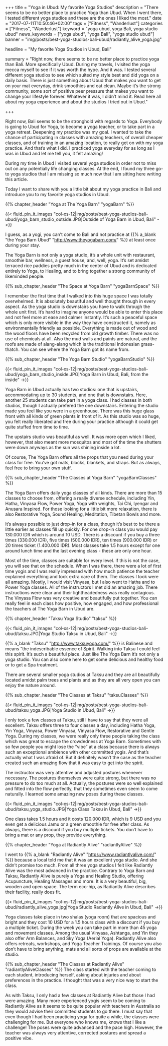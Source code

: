 +++
title = "Yoga in Ubud: My favorite Yoga Studios"
description = "There seems to be no better place to practice Yoga than Ubud. When I went there, I tested different yoga studios and these are the ones I liked the most."
date = "2017-07-11T10:50:46+02:00"
tags = ["Fitness", "Wanderlust"]
categories = ["Fitness", "Wanderlust"]
keyword = "yoga ubud, yoga Bali, yoga studio ubud"
news_keywords = ["yoga ubud", "yoga Bali", "yoga studio ubud"]
banner = "img/posts/best-yoga-studios-bali-ubud/radiantly_alive_yoga.jpg"

headline = "My favorite Yoga Studios in Ubud, Bali"

summary = "Right now, there seems to be no better place to practice yoga than Bali. More specifically Ubud. During my travels, I visited the yoga mecca myself to see if it was worth the hype. And it was. I tested several different yoga studios to see which suited my style best and did yoga on a daily basis. There is just something about Ubud that makes you want to get on your mat everyday, drink smoothies and eat clean. Maybe it’s the strong community, some sort of positive peer pressure that makes you want to change your lifestyle forever. Whatever it was, I didn’t mind it. Read here all about my yoga experience and about the studios I tried out in Ubud."

+++

Right now, Bali seems to be the stronghold with regards to Yoga. Everybody is going to Ubud for Yoga, to become a yoga teacher, or to take part in a yoga retreat. Deepening my practice was my goal. I wanted to take the chance of participating in classes with amazing teachers, of overall cheaper classes, and of training in an amazing location, to really get on with my yoga practice. And that’s what I did. I practiced yoga everyday for as long as I was in Ubud and let me tell you, it felt amazing!

During my time in Ubud I visited several yoga studios in order not to miss out on any potentially life changing classes. At the end, I found my three go-to yoga studios that I am missing so much now that I am sitting here writing this article.

Today I want to share with you a little bit about my yoga practice in Bali and introduce you to my favorite yoga studios in Ubud.

{{% chapter_header "Yoga at The Yoga Barn" "yogaBarn" %}}

{{< fluid_pin_it_images
  "col-xs-12|img/posts/best-yoga-studios-bali-ubud/yoga_barn_studio_outside.JPG|Outside of Yoga Barn in Ubud, Bali"
->}}

I guess, as a yogi, you can’t come to Bali and not practice at {{% a_blank "the Yoga Barn Ubud" "http://www.theyogabarn.com/" %}} at least once during your stay.

The Yoga Barn is not only a yoga studio, it’s a whole unit with restaurant, smoothie bar, wellness, a guest house, and, well, yoga. It’s set amidst terraced rice paddies pretty much in the center of Ubud and is dedicated entirely to Yoga, to Healing, and to bring together a strong community of likeminded people.

{{% sub_chapter_header "The Space at Yoga Barn" "yogaBarnSpace" %}}

I remember the first time that I walked into this huge space I was totally overwhelmed. It is absolutely beautiful and well thought through in every aspect. As the yoga studio is downstairs you have to walk through the whole unit first. It’s hard to imagine anyone would be able to enter this place and not feel more at ease and calmer instantly. It’s such a peaceful space which is only more visible in the way they have constructed it, namely as environmentally friendly as possible. Everything is made out of wood and the wood floors have been recycled from old growth timber. There was no use of chemicals at all. Also the mud walls and paints are natural, and the roofs are made of alang-alang which is the traditional Indonesian grass-thatch. You can see where the Yoga Barn got its name from.

{{% sub_chapter_header "The Yoga Barn Studio" "yogaBarnStudio" %}}

{{< fluid_pin_it_images
  "col-xs-12|img/posts/best-yoga-studios-bali-ubud/yoga_barn_studio_inside.JPG|Yoga Barn in Ubud, Bali, from the inside"
->}}

Yoga Barn in Ubud actually has two studios: one that is upstairs, accommodating up to 30 students, and one that is downstairs. Here, another 25 students can take part in a yoga class. I had classes in both studios, though I actually prefered the one downstairs. Entering the studio made you feel like you were in a greenhouse. There was this huge glass front with all kinds of green plants in front of it. As this studio was so huge, you felt really liberated and free during your practice although it could get quite stuffed from time to time.

The upstairs studio was beautiful as well. It was more open which I liked, however, that also meant more mosquitos and most of the time the shutters were down anyways as the sun was shining inside a lot.

Of course, The Yoga Barn offers all the props that you need during your class for free. You’ve got mats, blocks, blankets, and straps. But as always, feel free to bring your own stuff.

{{% sub_chapter_header "The Classes at Yoga Barn" "yogaBarnClasses" %}}

The Yoga Barn offers daily yoga classes of all kinds. There are more than 15 classes to choose from, offering a really diverse schedule, including Yin, Hatha, Vinyasa Flow, Power Yoga, Yoga with weights, Tai Chi, Iyengar and Anusara Inspired. For those looking for a little bit more relaxation, there is also Restorative Yoga, Sound Healing, Meditation, Tibetan Bowls and more.

It’s always possible to just drop-in for a class, though it’s best to be there a little earlier as classes fill up quickly. For one drop-in class you would pay 130.000 IDR which is around 10 USD. There is a discount if you buy a three times (330.000 IDR), five times (500.000 IDR), ten times (900.000 IDR) or 20 times ticket (1.400.000 IDR). Most classes take 1.5 hours except for one around lunch time and the last evening class - these are only one hour.

Most of the time, classes are suitable for every level. If this is not the case, you will see that on the schedule. When I was there, there were a lot of first time yogis and I was really impressed with how much patience the teacher explained everything and took extra care of them. The classes I took were all amazing. Mostly, I would visit Vinyasa, but I also went to Hatha and to Power Yoga classes. All of the instructors I met did an amazing job. There instructions were clear and their lightheadedness was really contagious. The Vinyasa Flow was very creative and beautifully put together. You can really feel in each class how positive, how engaged, and how professional the teachers at The Yoga Barn in Ubud are.

{{% chapter_header "Taksu Yoga Studio" "taksu" %}}

{{< fluid_pin_it_images
  "col-xs-12|img/posts/best-yoga-studios-bali-ubud/taksu.JPG|Yoga Studio Taksu in Ubud, Bali"
->}}

{{% a_blank "Taksu" "http://www.taksuyoga.com/" %}} is Balinese and means “the indescribable essence of Spirit. Walking into Taksu I could feel this spirit. It’s such a beautiful place. Just like The Yoga Barn it’s not only a yoga studio. You can also come here to get some delicious and healthy food or to get a Spa treatment.

There are several smaller yoga studios at Taksu and they are all beautifully located amidst palm trees and plants and as they are all very open you can enjoy the nature around.

{{% sub_chapter_header "The Classes at Taksu" "taksuClasses" %}}

{{< fluid_pin_it_images
  "col-xs-12|img/posts/best-yoga-studios-bali-ubud/taksu_yoga.JPG|Yoga Studio in Ubud, Bali"
->}}

I only took a few classes at Taksu, still I have to say that they were all excellent. Taksu offers three to four classes a day, including Hatha Yoga, Yin Yoga, Vinyasa, Power Vinyasa, Vinyasa Flow, Restorative and Gentle Yoga. During my classes, we were really only three people taking the class which was great to escape the crowdedness at Yoga Barn. Sometimes with so few people you might lose the “vibe” at a class because there is always such an exceptional ambience with other committed yogis. And that’s actually what I was afraid of. But it definitely wasn’t the case as the teacher created such an amazing flow that it was easy to get into the spirit.

The instructor was very attentive and adjusted postures whenever necessary. The postures themselves were quite strong, but there was no pressure to do too much at all. Actually, the postures were so well explained and fitted into the flow perfectly, that they sometimes even seem to come naturally. I learned some amazing new poses during these classes.

{{< fluid_pin_it_images
  "col-xs-12|img/posts/best-yoga-studios-bali-ubud/taksu_yoga_studio.JPG|Yoga Class Taksu in Ubud, Bali"
->}}

One class takes 1.5 hours and it costs 120.000 IDR, which is 9 USD and you even get a delicious Jamu or a green smoothie for free after class. As always, there is a discount if you buy multiple tickets. You don’t have to bring a mat or any prop, they provide everything.

{{% chapter_header "Yoga at Radiantly Alive" "radiantlyAlive" %}}

I went to {{% a_blank "Radiantly Alive" "https://www.radiantlyalive.com/" %}} because a local told me that it was an excellent yoga studio. And she didn’t promise too much. From all three yoga studios I felt like Radiantly Alive was the most advanced in the practice. Contrary to Yoga Barn and Taksu, Radiantly Alive is purely a Yoga and Healing Studio, offering Acupuncture, Healing Massages and more. It is a very beautiful, big, wooden and open space. The term eco-hip, as Radiantly Alive describes their facility, really does fit.

{{< fluid_pin_it_images
  "col-xs-12|img/posts/best-yoga-studios-bali-ubud/radiantly_alive_yoga.jpg|Yoga Studio Radiantly Alive in Ubud, Bali"
->}}

Yoga classes take place in two shalas (yoga room) that are spacious and bright and they cost 10 USD for a 1.5 hours class with a discount if you buy a multiple ticket. During the week you can take part in more than 45 yoga and movement classes. Among the usual Vinyasa, Ashtanga, and Yin they also offer Arm Balances, and Sky Yoga (Aerial Yoga).  Radiantly Alive also offers retreats, workshops, and Yoga Teacher Trainings. Of course you also don’t have to bring anything, mats and all sorts of props are available at the studio.

{{% sub_chapter_header "The Classes at Radiantly Alive" "radiantlyAliveClasses" %}}
The class started with the teacher coming to each student, introducing herself, asking about injuries and about preferences in the practice. I thought that was a very nice way to start the class.

As with Taksu, I only had a few classes at Radiantly Alive but those I had were amazing. Many more experienced yogis seem to be coming to Radiantly Alive as it seems to be quite popular with teachers in Australia so they would advise their committed students to go there. I must say that even though I had been practicing yoga for quite a while, the classes were challenging for me. But everyone who knows me, knows that I like a challenge! The poses were quite advanced and the pace high. However, the teacher was always very attentive, corrected postures and spread a positive vibe.



